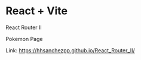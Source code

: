 # React + Vite

React Router II

Pokemon Page

Link:
https://hhsanchezpp.github.io/React_Router_II/
